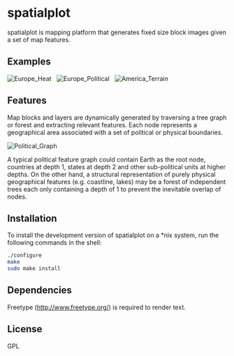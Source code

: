 # spatialplot

spatialplot is mapping platform that generates fixed size block images given a set of map features. 

## Examples
![Europe_Heat](https://raw.github.com/oeo4b/spatialplot/master/examples/heat_discrete.png)
&nbsp;
![Europe_Political](https://raw.github.com/oeo4b/spatialplot/master/examples/europe_layer.png)
&nbsp;
![America_Terrain](https://raw.github.com/oeo4b/spatialplot/master/examples/terrain_continuous.png)

## Features

Map blocks and layers are dynamically generated by traversing a tree graph or forest and extracting relevant features. Each node represents a geographical area associated with a set of political or physical boundaries. 

![Political_Graph](https://raw.github.com/oeo4b/spatialplot/master/examples/political_graph.png)

A typical political feature graph could contain Earth as the root node, countries at depth 1, states at depth 2 and other sub-political units at higher depths. On the other hand, a structural representation of purely physical geographical features (e.g. coastline, lakes) may be a forest of independent trees each only containing a depth of 1 to prevent the inevitable overlap of nodes. 

## Installation

To install the development version of spatialplot on a *nix system, run the following commands in the shell:

``` bash
./configure
make
sudo make install
```

## Dependencies

Freetype (http://www.freetype.org/) is required to render text.

## License

GPL

